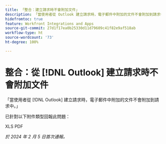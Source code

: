 ```yaml
---
title: 「整合：建立請求時不會附加文件」
description: 「當使用者從 Outlook 建立請求時，電子郵件中附加的文件不會附加到請求中。」
hidefromtoc: true
feature: Workfront Integrations and Apps
source-git-commit: 27d1f17ea0b25330d11d79609c41f82e9af518ab
workflow-type: ht
source-wordcount: '73'
ht-degree: 100%

---
```



# 整合：從 [!DNL Outlook] 建立請求時不會附加文件

「當使用者從 [!DNL Outlook] 建立請求時，電子郵件中附加的文件不會附加到請求中。」

已針對以下附件類型回報此問題：

XLS
PDF

_於 2024 年 2 月 5 日首次通報。_
